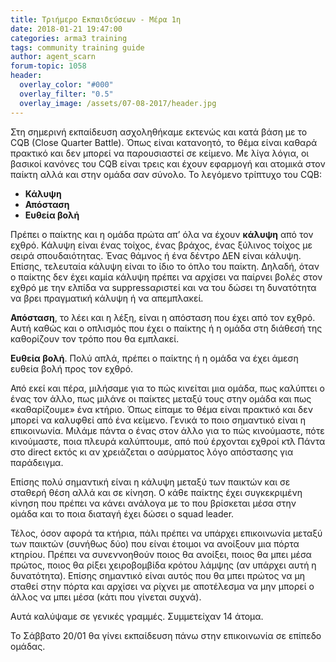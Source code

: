 ```yaml
---
title: Τριήμερο Εκπαιδεύσεων - Μέρα 1η
date: 2018-01-21 19:47:00
categories: arma3 training
tags: community training guide
author: agent_scarn
forum-topic: 1058
header:
  overlay_color: "#000"
  overlay_filter: "0.5"
  overlay_image: /assets/07-08-2017/header.jpg
---
```



Στη σημερινή εκπαίδευση ασχοληθήκαμε εκτενώς και κατά βάση με το CQB (Close Quarter Battle). Όπως είναι κατανοητό, το θέμα είναι καθαρά πρακτικό και δεν μπορεί να παρουσιαστεί σε κείμενο.  Με λίγα λόγια, οι βασικοί κανόνες του CQB είναι τρεις και έχουν εφαρμογή και ατομικά στον παίκτη αλλά και στην ομάδα σαν σύνολο. Το λεγόμενο τρίπτυχο του CQB:
-	**Κάλυψη**
-	**Απόσταση**
-	**Ευθεία βολή**

Πρέπει ο παίκτης και η ομάδα πρώτα απ’ όλα να έχουν **κάλυψη** από τον εχθρό. Κάλυψη είναι ένας τοίχος, ένας βράχος, ένας ξύλινος τοίχος με σειρά σπουδαιότητας. Ένας θάμνος ή ένα δέντρο ΔΕΝ είναι κάλυψη. Επίσης, τελευταία κάλυψη είναι το ίδιο το όπλο του παίκτη. Δηλαδή, όταν ο παίκτης δεν έχει καμία κάλυψη πρέπει να αρχίσει να παίρνει βολές στον εχθρό με την ελπίδα να suppressαριστεί και να του δώσει τη δυνατότητα να βρει πραγματική κάλυψη ή να απεμπλακεί.

**Απόσταση**, το λέει και η λέξη, είναι η απόσταση που έχει από τον εχθρό. Αυτή καθώς και ο οπλισμός που έχει ο παίκτης ή η ομάδα στη διάθεσή της καθορίζουν τον τρόπο που θα εμπλακεί.

**Ευθεία βολή**. Πολύ απλά, πρέπει ο παίκτης ή η ομάδα να έχει άμεση ευθεία βολή προς τον εχθρό.

Από εκεί και πέρα, μιλήσαμε για το πώς κινείται μια ομάδα, πως καλύπτει ο ένας τον άλλο, πως μιλάνε οι παίκτες μεταξύ τους στην ομάδα και πως «καθαρίζουμε» ένα κτήριο. Όπως είπαμε το θέμα είναι πρακτικό και δεν μπορεί να καλυφθεί από ένα κείμενο. Γενικά το ποιο σημαντικό είναι η επικοινωνία. Μιλάμε πάντα ο ένας στον άλλο για το πώς κινούμαστε, πότε κινούμαστε, ποια πλευρά καλύπτουμε, από πού έρχονται εχθροί κτλ Πάντα στο direct εκτός κι αν χρειάζεται ο ασύρματος λόγο απόστασης για παράδειγμα.

Επίσης πολύ σημαντική είναι η κάλυψη μεταξύ των παικτών και σε σταθερή θέση αλλά και σε κίνηση. Ο κάθε παίκτης έχει συγκεκριμένη κίνηση που πρέπει να κάνει ανάλογα με το που βρίσκεται μέσα στην ομάδα και το ποια διαταγή έχει δώσει ο squad leader. 

Τέλος, όσον αφορά τα κτήρια, πάλι πρέπει να υπάρχει επικοινωνία μεταξύ των παικτών (συνήθως δύο) που είναι έτοιμοι να ανοίξουν μια πόρτα κτηρίου. Πρέπει να συνεννοηθούν ποιος θα ανοίξει, ποιος θα μπει μέσα πρώτος, ποιος θα ρίξει χειροβομβίδα κρότου λάμψης (αν υπάρχει αυτή η δυνατότητα). Επίσης σημαντικό είναι αυτός που θα μπει πρώτος να μη σταθεί στην πόρτα και αρχίσει να ρίχνει με αποτέλεσμα να μην μπορεί ο άλλος να μπει μέσα (κάτι που γίνεται συχνά).

Αυτά καλύψαμε σε γενικές γραμμές. Συμμετείχαν 14 άτομα. 

Το Σάββατο 20/01 θα γίνει εκπαίδευση πάνω στην επικοινωνία σε επίπεδο ομάδας.
